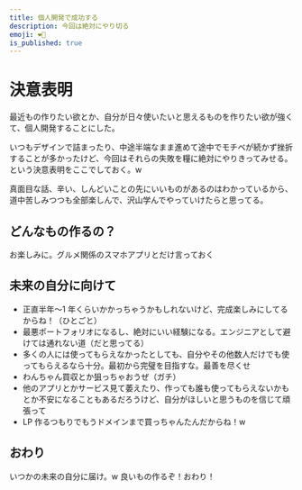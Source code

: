 ```yaml
---
title: 個人開発で成功する
description: 今回は絶対にやり切る
emoji: ❤️‍🔥
is_published: true
---
```


# 決意表明

最近もの作りたい欲とか、自分が日々使いたいと思えるものを作りたい欲が強くて、個人開発することにした。

いつもデザインで詰まったり、中途半端なまま進めて途中でモチベが続かず挫折することが多かったけど、今回はそれらの失敗を糧に絶対にやりきってみせる。という決意表明をここでしておく。w

真面目な話、辛い、しんどいことの先にいいものがあるのはわかっているから、道中苦しみつつも全部楽しんで、沢山学んでやっていけたらと思ってる。

## どんなもの作るの？

お楽しみに。グルメ関係のスマホアプリとだけ言っておく

## 未来の自分に向けて

- 正直半年〜1 年くらいかかっちゃうかもしれないけど、完成楽しみにしてるからね！（ひとごと）
- 最悪ポートフォリオになるし、絶対にいい経験になる。エンジニアとして避けては通れない道（だと思ってる）
- 多くの人には使ってもらえなかったとしても、自分やその他数人だけでも使ってもらえるなら十分。最初から完璧を目指すな。最善を尽くせ
- わんちゃん買収とか狙っちゃおうぜ（ガチ）
- 他のアプリとかサービス見て萎えたり、作っても誰も使ってもらえないかもとか不安になることもあるだろうけど、自分がほしいと思うものを信じて頑張って
- LP 作るつもりでもうドメインまで買っちゃんたんだからね！w

## おわり

いつかの未来の自分に届け。w
良いもの作るぞ！おわり！
